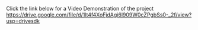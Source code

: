 Click the link below for a Video Demonstration of the project
https://drive.google.com/file/d/1lt4f4XoFjdAgi6l909W0cZPgbSs0-_2f/view?usp=drivesdk
